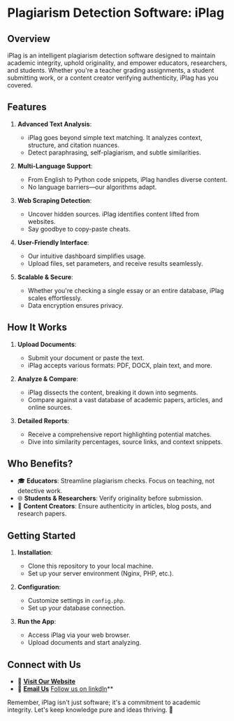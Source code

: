 # Plagiarism Detection Software: iPlag

## Overview

iPlag is an intelligent plagiarism detection software designed to maintain academic integrity, uphold originality, and empower educators, researchers, and students. Whether you're a teacher grading assignments, a student submitting work, or a content creator verifying authenticity, iPlag has you covered.

## Features

1. **Advanced Text Analysis**:
   - iPlag goes beyond simple text matching. It analyzes context, structure, and citation nuances.
   - Detect paraphrasing, self-plagiarism, and subtle similarities.

2. **Multi-Language Support**:
   - From English to Python code snippets, iPlag handles diverse content.
   - No language barriers—our algorithms adapt.

3. **Web Scraping Detection**:
   - Uncover hidden sources. iPlag identifies content lifted from websites.
   - Say goodbye to copy-paste cheats.

4. **User-Friendly Interface**:
   - Our intuitive dashboard simplifies usage.
   - Upload files, set parameters, and receive results seamlessly.

5. **Scalable & Secure**:
   - Whether you're checking a single essay or an entire database, iPlag scales effortlessly.
   - Data encryption ensures privacy.

## How It Works

1. **Upload Documents**:
   - Submit your document or paste the text.
   - iPlag accepts various formats: PDF, DOCX, plain text, and more.

2. **Analyze & Compare**:
   - iPlag dissects the content, breaking it down into segments.
   - Compare against a vast database of academic papers, articles, and online sources.

3. **Detailed Reports**:
   - Receive a comprehensive report highlighting potential matches.
   - Dive into similarity percentages, source links, and context snippets.

## Who Benefits?

- 🎓 **Educators**: Streamline plagiarism checks. Focus on teaching, not detective work.
- 🌐 **Students & Researchers**: Verify originality before submission.
- 📝 **Content Creators**: Ensure authenticity in articles, blog posts, and research papers.

## Getting Started

1. **Installation**:
   - Clone this repository to your local machine.
   - Set up your server environment (Nginx, PHP, etc.).

2. **Configuration**:
   - Customize settings in `config.php`.
   - Set up your database connection.

3. **Run the App**:
   - Access iPlag via your web browser.
   - Upload documents and start analyzing.

## Connect with Us

- 🌟 **[Visit Our Website](https://iplag.lordsignet.org)**
- 📧 **[Email Us](mailto:rocklinganayo@lordsignet.org)**
  [Follow us on linkdln](https://www.linkedin.com/in/anayo-rockling-5b9653185?trk=contact-info)**

Remember, iPlag isn't just software; it's a commitment to academic integrity. Let's keep knowledge pure and ideas thriving. 🌟
